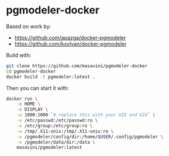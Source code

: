 # pgmodeler-docker

Based on work by:
- https://github.com/apazga/docker-pgmodeler
- https://github.com/ksylvan/docker-pgmodeler

Build with:
```sh
git clone https://github.com/masavini/pgmodeler-docker
cd pgmodeler-docker
docker build -t pgmodeler:latest .
```

Then you can start it with:
```sh
docker run \
    -e HOME \
    -e DISPLAY \
    -u 1000:1000 `# replace this with your UID and GID` \
    -v /etc/passwd:/etc/passwd:ro \
    -v /etc/group:/etc/group:ro \
    -v /tmp/.X11-unix:/tmp/.X11-unix:ro \
    -v /pgmodeler/config/dir:/home/$USER/.config/pgmodeler \
    -v /pgmodeler/data/dir:/data \
    masavini/pgmodeler:latest
```